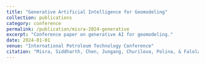 ```yaml
---
title: "Generative Artificial Intelligence for Geomodeling"
collection: publications
category: conference
permalink: /publication/misra-2024-generative
excerpt: "Conference paper on generative AI for geomodeling."
date: 2024-01-01
venue: "International Petroleum Technology Conference"
citation: "Misra, Siddharth, Chen, Jungang, Churilova, Polina, & Falola, Yusuf. (2024). Generative Artificial Intelligence for Geomodeling. International Petroleum Technology Conference."
---
```

